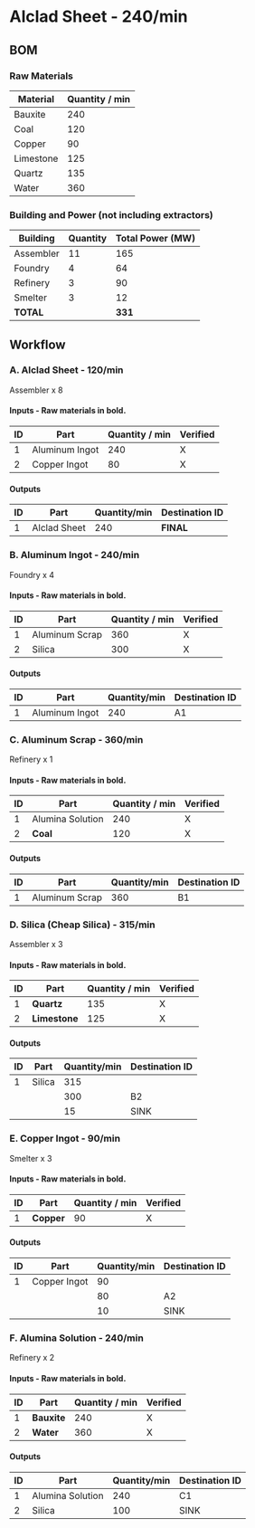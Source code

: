 # Alclad Sheet - 240/min

## BOM

### Raw Materials

| Material  | Quantity / min |
| --------- | -------------- |
| Bauxite   | 240            |
| Coal      | 120            |
| Copper    | 90             |
| Limestone | 125            |
| Quartz    | 135            |
| Water     | 360            |

### Building and Power (not including extractors)

| Building  | Quantity | Total Power (MW) |
| --------- | -------- | ---------------- |
| Assembler | 11       | 165              |
| Foundry   | 4        | 64               |
| Refinery  | 3        | 90               |
| Smelter   | 3        | 12               |
| **TOTAL** |          | **331**          |

## Workflow

### A. Alclad Sheet - 120/min

Assembler x 8

#### Inputs - Raw materials in **bold**.

| ID   | Part           | Quantity / min | Verified |
| ---- | -------------- | -------------- | -------- |
| 1    | Aluminum Ingot | 240            | X        |
| 2    | Copper Ingot   | 80             | X        |

#### Outputs

| ID   | Part         | Quantity/min | Destination ID |
| ---- | ------------ | ------------ | -------------- |
| 1    | Alclad Sheet | 240          | **FINAL**      |

### B. Aluminum Ingot - 240/min

Foundry x 4

#### Inputs - Raw materials in **bold**.

| ID   | Part           | Quantity / min | Verified |
| ---- | -------------- | -------------- | -------- |
| 1    | Aluminum Scrap | 360            | X        |
| 2    | Silica         | 300            | X        |

#### Outputs

| ID   | Part           | Quantity/min | Destination ID |
| ---- | -------------- | ------------ | -------------- |
| 1    | Aluminum Ingot | 240          | A1             |

### C. Aluminum Scrap - 360/min

Refinery x 1

#### Inputs - Raw materials in **bold**.

| ID   | Part             | Quantity / min | Verified |
| ---- | ---------------- | -------------- | -------- |
| 1    | Alumina Solution | 240            | X        |
| 2    | **Coal**         | 120            | X        |

#### Outputs

| ID   | Part           | Quantity/min | Destination ID |
| ---- | -------------- | ------------ | -------------- |
| 1    | Aluminum Scrap | 360          | B1             |

### D. Silica (Cheap Silica) - 315/min

Assembler x 3

#### Inputs - Raw materials in **bold**.

| ID   | Part          | Quantity / min | Verified |
| ---- | ------------- | -------------- | -------- |
| 1    | **Quartz**    | 135            | X        |
| 2    | **Limestone** | 125            | X        |

#### Outputs

| ID   | Part   | Quantity/min | Destination ID |
| ---- | ------ | ------------ | -------------- |
| 1    | Silica | 315          |                |
|      |        | 300          | B2             |
|      |        | 15           | SINK           |

### E. Copper Ingot - 90/min

Smelter x 3

#### Inputs - Raw materials in **bold**.

| ID   | Part       | Quantity / min | Verified |
| ---- | ---------- | -------------- | -------- |
| 1    | **Copper** | 90             | X        |

#### Outputs

| ID   | Part         | Quantity/min | Destination ID |
| ---- | ------------ | ------------ | -------------- |
| 1    | Copper Ingot | 90           |                |
|      |              | 80           | A2             |
|      |              | 10           | SINK           |

### F. Alumina Solution - 240/min

Refinery x 2

#### Inputs - Raw materials in **bold**.

| ID   | Part        | Quantity / min | Verified |
| ---- | ----------- | -------------- | -------- |
| 1    | **Bauxite** | 240            | X        |
| 2    | **Water**   | 360            | X        |

#### Outputs

| ID   | Part             | Quantity/min | Destination ID |
| ---- | ---------------- | ------------ | -------------- |
| 1    | Alumina Solution | 240          | C1             |
| 2    | Silica           | 100          | SINK           |

